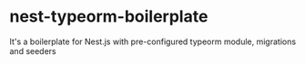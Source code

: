 # nest-typeorm-boilerplate
It's a boilerplate for Nest.js with pre-configured typeorm module, migrations and seeders
